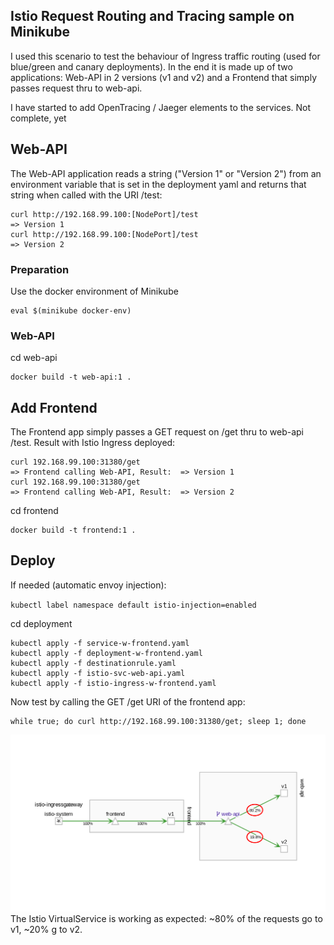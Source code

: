 ## Istio Request Routing and Tracing sample on Minikube

I used this scenario to test the behaviour of Ingress traffic routing (used for blue/green and canary deployments). In the end it is made up of two applications: Web-API in 2 versions (v1 and v2) and a Frontend that simply passes request thru to web-api.

I have started to add OpenTracing / Jaeger elements to the services. Not complete, yet

## Web-API

The Web-API application reads a string ("Version 1" or "Version 2") from an environment variable that is set in the deployment yaml and returns that string when called with the URI /test:

```
curl http://192.168.99.100:[NodePort]/test
=> Version 1
curl http://192.168.99.100:[NodePort]/test
=> Version 2
```

### Preparation 

Use the docker environment of Minikube

```
eval $(minikube docker-env)
```

### Web-API

cd web-api

```
docker build -t web-api:1 .
```

## Add Frontend

The Frontend app simply passes a GET request on /get thru to web-api /test. Result with Istio Ingress deployed:

```
curl 192.168.99.100:31380/get
=> Frontend calling Web-API, Result:  => Version 1
curl 192.168.99.100:31380/get
=> Frontend calling Web-API, Result:  => Version 2
```

cd frontend

```
docker build -t frontend:1 .
```

## Deploy 

If needed (automatic envoy injection): 

`kubectl label namespace default istio-injection=enabled`

cd deployment

```
kubectl apply -f service-w-frontend.yaml 
kubectl apply -f deployment-w-frontend.yaml 
kubectl apply -f destinationrule.yaml 
kubectl apply -f istio-svc-web-api.yaml
kubectl apply -f istio-ingress-w-frontend.yaml 
```


Now test by calling the GET /get URI of the frontend app:

```
while true; do curl http://192.168.99.100:31380/get; sleep 1; done
```
![frontend and web-api](images/frontend+web-api.png)
The Istio VirtualService is working as expected: ~80% of the requests go to v1, ~20% g to v2.

